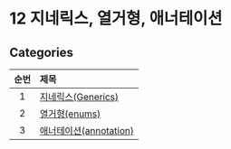 # 12 지네릭스, 열거형, 애너테이션

## Categories

| 순번 | 제목                                                                                                                                                                                                                                                                                                                         |
| :--: | :--------------------------------------------------------------------------------------------------------------------------------------------------------------------------------------------------------------------------------------------------------------------------------------------------------------------------- |
|  1   | [지네릭스(Generics)](<https://github.com/0xe82de/Study/blob/main/Java/%EC%9E%90%EB%B0%94%EC%9D%98%20%EC%A0%95%EC%84%9D/12%20%EC%A7%80%EB%84%A4%EB%A6%AD%EC%8A%A4%2C%20%EC%97%B4%EA%B1%B0%ED%98%95%2C%20%EC%95%A0%EB%84%88%ED%85%8C%EC%9D%B4%EC%85%98/1.%20%EC%A7%80%EB%84%A4%EB%A6%AD%EC%8A%A4(Generics).md>)                |
|  2   | [열거형(enums)](<https://github.com/0xe82de/Study/blob/main/Java/%EC%9E%90%EB%B0%94%EC%9D%98%20%EC%A0%95%EC%84%9D/12%20%EC%A7%80%EB%84%A4%EB%A6%AD%EC%8A%A4%2C%20%EC%97%B4%EA%B1%B0%ED%98%95%2C%20%EC%95%A0%EB%84%88%ED%85%8C%EC%9D%B4%EC%85%98/2.%20%EC%97%B4%EA%B1%B0%ED%98%95(enums).md>)                                 |
|  3   | [애너테이션(annotation)](<https://github.com/0xe82de/Study/blob/main/Java/%EC%9E%90%EB%B0%94%EC%9D%98%20%EC%A0%95%EC%84%9D/12%20%EC%A7%80%EB%84%A4%EB%A6%AD%EC%8A%A4%2C%20%EC%97%B4%EA%B1%B0%ED%98%95%2C%20%EC%95%A0%EB%84%88%ED%85%8C%EC%9D%B4%EC%85%98/3.%20%EC%95%A0%EB%84%88%ED%85%8C%EC%9D%B4%EC%85%98(annotation).md>) |
